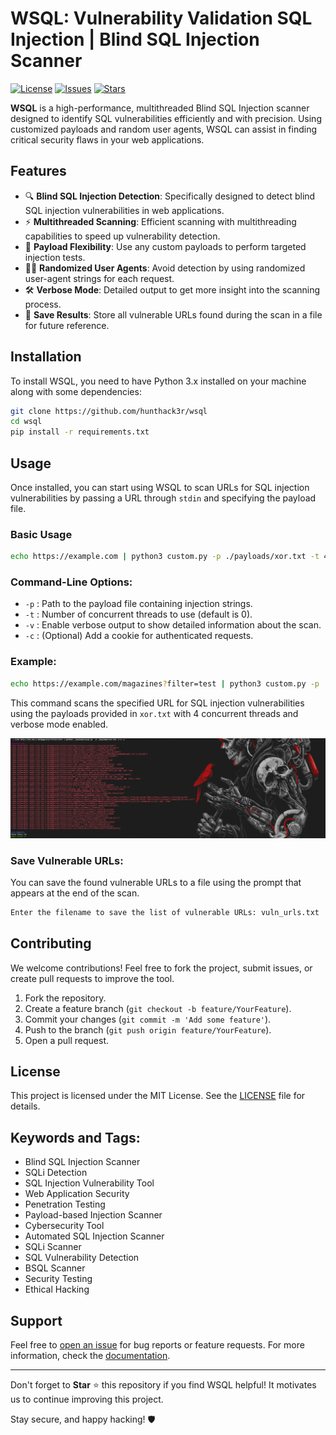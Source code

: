 
# WSQL: Vulnerability Validation SQL Injection | Blind SQL Injection Scanner

[![License](https://img.shields.io/github/license/hunthack3r/wsql)](https://github.com/hunthack3r/wsql/blob/main/LICENSE) 
[![Issues](https://img.shields.io/github/issues/hunthack3r/wsql)](https://github.com/hunthack3r/wsql/issues)
[![Stars](https://img.shields.io/github/stars/hunthack3r/wsql)](https://github.com/hunthack3r/wsql/stargazers)

**WSQL** is a high-performance, multithreaded Blind SQL Injection scanner designed to identify SQL vulnerabilities efficiently and with precision. Using customized payloads and random user agents, WSQL can assist in finding critical security flaws in your web applications.

## Features

- 🔍 **Blind SQL Injection Detection**: Specifically designed to detect blind SQL injection vulnerabilities in web applications.
- ⚡ **Multithreaded Scanning**: Efficient scanning with multithreading capabilities to speed up vulnerability detection.
- 🎯 **Payload Flexibility**: Use any custom payloads to perform targeted injection tests.
- 🕵️‍♂️ **Randomized User Agents**: Avoid detection by using randomized user-agent strings for each request.
- 🛠️ **Verbose Mode**: Detailed output to get more insight into the scanning process.
- 📝 **Save Results**: Store all vulnerable URLs found during the scan in a file for future reference.

## Installation

To install WSQL, you need to have Python 3.x installed on your machine along with some dependencies:

```bash
git clone https://github.com/hunthack3r/wsql
cd wsql
pip install -r requirements.txt
```

## Usage

Once installed, you can start using WSQL to scan URLs for SQL injection vulnerabilities by passing a URL through `stdin` and specifying the payload file.

### Basic Usage

```bash
echo https://example.com | python3 custom.py -p ./payloads/xor.txt -t 4 -v
```

### Command-Line Options:

- `-p` : Path to the payload file containing injection strings.
- `-t` : Number of concurrent threads to use (default is 0).
- `-v` : Enable verbose output to show detailed information about the scan.
- `-c` : (Optional) Add a cookie for authenticated requests.

### Example:

```bash
echo https://example.com/magazines?filter=test | python3 custom.py -p ./payloads/xor.txt -t 4 -v
```

This command scans the specified URL for SQL injection vulnerabilities using the payloads provided in `xor.txt` with 4 concurrent threads and verbose mode enabled.

![Example Screenshot](example.png)

### Save Vulnerable URLs:

You can save the found vulnerable URLs to a file using the prompt that appears at the end of the scan.

```bash
Enter the filename to save the list of vulnerable URLs: vuln_urls.txt
```

## Contributing

We welcome contributions! Feel free to fork the project, submit issues, or create pull requests to improve the tool. 

1. Fork the repository.
2. Create a feature branch (`git checkout -b feature/YourFeature`).
3. Commit your changes (`git commit -m 'Add some feature'`).
4. Push to the branch (`git push origin feature/YourFeature`).
5. Open a pull request.

## License

This project is licensed under the MIT License. See the [LICENSE](https://github.com/hunthack3r/wsql/blob/main/LICENSE) file for details.

## Keywords and Tags:

- Blind SQL Injection Scanner
- SQLi Detection
- SQL Injection Vulnerability Tool
- Web Application Security
- Penetration Testing
- Payload-based Injection Scanner
- Cybersecurity Tool
- Automated SQL Injection Scanner
- SQLi Scanner
- SQL Vulnerability Detection
- BSQL Scanner
- Security Testing
- Ethical Hacking

## Support

Feel free to [open an issue](https://github.com/hunthack3r/wsql/issues) for bug reports or feature requests. For more information, check the [documentation](https://github.com/hunthack3r/wsql/wiki).

---

Don't forget to **Star** ⭐ this repository if you find WSQL helpful! It motivates us to continue improving this project. 

Stay secure, and happy hacking! 🛡️
